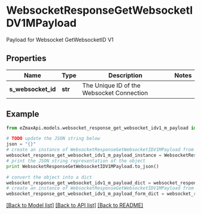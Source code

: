 # WebsocketResponseGetWebsocketIDV1MPayload

Payload for Websocket GetWebsocketID V1

## Properties

Name | Type | Description | Notes
------------ | ------------- | ------------- | -------------
**s_websocket_id** | **str** | The Unique ID of the Websocket Connection | 

## Example

```python
from eZmaxApi.models.websocket_response_get_websocket_idv1_m_payload import WebsocketResponseGetWebsocketIDV1MPayload

# TODO update the JSON string below
json = "{}"
# create an instance of WebsocketResponseGetWebsocketIDV1MPayload from a JSON string
websocket_response_get_websocket_idv1_m_payload_instance = WebsocketResponseGetWebsocketIDV1MPayload.from_json(json)
# print the JSON string representation of the object
print WebsocketResponseGetWebsocketIDV1MPayload.to_json()

# convert the object into a dict
websocket_response_get_websocket_idv1_m_payload_dict = websocket_response_get_websocket_idv1_m_payload_instance.to_dict()
# create an instance of WebsocketResponseGetWebsocketIDV1MPayload from a dict
websocket_response_get_websocket_idv1_m_payload_form_dict = websocket_response_get_websocket_idv1_m_payload.from_dict(websocket_response_get_websocket_idv1_m_payload_dict)
```
[[Back to Model list]](../README.md#documentation-for-models) [[Back to API list]](../README.md#documentation-for-api-endpoints) [[Back to README]](../README.md)


